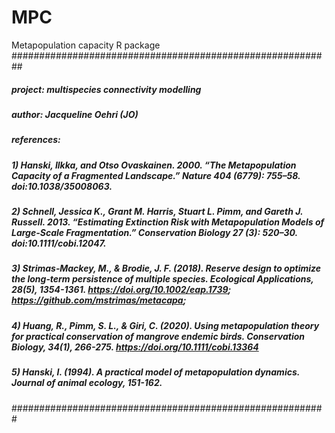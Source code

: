 # MPC
Metapopulation capacity R package 
##########################################################
##### project:       multispecies connectivity modelling 
##### author:        Jacqueline Oehri (JO)
##### references: 
#####                 1) Hanski, Ilkka, and Otso Ovaskainen. 2000. “The Metapopulation Capacity of a Fragmented Landscape.” Nature 404 (6779): 755–58. doi:10.1038/35008063.
#####                 2) Schnell, Jessica K., Grant M. Harris, Stuart L. Pimm, and Gareth J. Russell. 2013. “Estimating Extinction Risk with Metapopulation Models of Large-Scale Fragmentation.” Conservation Biology 27 (3): 520–30. doi:10.1111/cobi.12047.
#####                 3) Strimas‐Mackey, M., & Brodie, J. F. (2018). Reserve design to optimize the long‐term persistence of multiple species. Ecological Applications, 28(5), 1354-1361. https://doi.org/10.1002/eap.1739; https://github.com/mstrimas/metacapa;  
#####                 4) Huang, R., Pimm, S. L., & Giri, C. (2020). Using metapopulation theory for practical conservation of mangrove endemic birds. Conservation Biology, 34(1), 266-275. https://doi.org/10.1111/cobi.13364
#####                 5) Hanski, I. (1994). A practical model of metapopulation dynamics. Journal of animal ecology, 151-162.
#########################################################
